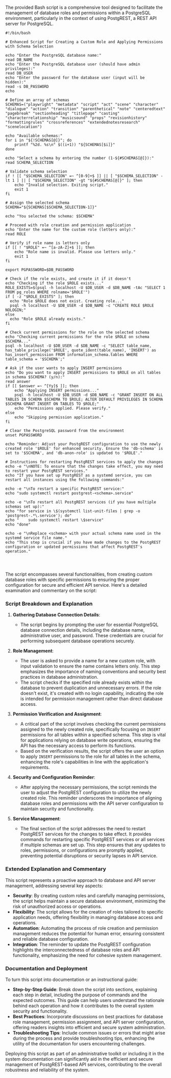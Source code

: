 The provided Bash script is a comprehensive tool designed to facilitate the management of database roles and permissions within a PostgreSQL environment, particularly in the context of using PostgREST, a REST API server for PostgreSQL. 
```
#!/bin/bash

# Enhanced Script for Creating a Custom Role and Applying Permissions with Schema Selection

echo "Enter the PostgreSQL database name:"
read DB_NAME
echo "Enter the PostgreSQL database user (should have admin privileges):"
read DB_USER
echo "Enter the password for the database user (input will be hidden):"
read -s DB_PASSWORD
echo

# Define an array of schemas
SCHEMAS=("playwright" "metadata" "script" "act" "scene" "character" "dialogue" "action" "transition" "parenthetical" "note" "centeredtext" "pagebreak" "sectionheading" "titlepage" "casting" "characterrelationship" "musicsound" "props" "revisionhistory" "formattingrules" "crossreferences" "extendednotesresearch" "scenelocation")

echo "Available schemas:"
for i in "${!SCHEMAS[@]}"; do
    printf "%2d. %s\n" $((i+1)) "${SCHEMAS[$i]}"
done

echo "Select a schema by entering the number (1-${#SCHEMAS[@]}):"
read SCHEMA_SELECTION

# Validate schema selection
if ! [[ "$SCHEMA_SELECTION" =~ ^[0-9]+$ ]] || [ "$SCHEMA_SELECTION" -lt 1 ] || [ "$SCHEMA_SELECTION" -gt "${#SCHEMAS[@]}" ]; then
    echo "Invalid selection. Exiting script."
    exit 1
fi

# Assign the selected schema
SCHEMA="${SCHEMAS[$SCHEMA_SELECTION-1]}"

echo "You selected the schema: $SCHEMA"

# Proceed with role creation and permission application
echo "Enter the name for the custom role (letters only):"
read ROLE

# Verify if role name is letters only
if [[ ! "$ROLE" =~ ^[a-zA-Z]+$ ]]; then
    echo "Role name is invalid. Please use letters only."
    exit 1
fi

export PGPASSWORD=$DB_PASSWORD

# Check if the role exists, and create it if it doesn't
echo "Checking if the role $ROLE exists..."
ROLE_EXISTS=$(psql -h localhost -U $DB_USER -d $DB_NAME -tAc "SELECT 1 FROM pg_roles WHERE rolname='$ROLE'")
if [ -z "$ROLE_EXISTS" ]; then
  echo "Role $ROLE does not exist. Creating role..."
  psql -h localhost -U $DB_USER -d $DB_NAME -c "CREATE ROLE $ROLE NOLOGIN;"
else
  echo "Role $ROLE already exists."
fi

# Check current permissions for the role on the selected schema
echo "Checking current permissions for the role $ROLE on schema $SCHEMA..."
psql -h localhost -U $DB_USER -d $DB_NAME -c "SELECT table_name, has_table_privilege('$ROLE', quote_ident(table_name), 'INSERT') as has_insert_permission FROM information_schema.tables WHERE table_schema = '$SCHEMA';"

# Ask if the user wants to apply INSERT permissions
echo "Do you want to apply INSERT permissions to $ROLE on all tables in schema $SCHEMA? (y/n):"
read answer
if [[ $answer =~ ^[Yy]$ ]]; then
    echo "Applying INSERT permissions..."
    psql -h localhost -U $DB_USER -d $DB_NAME -c "GRANT INSERT ON ALL TABLES IN SCHEMA $SCHEMA TO $ROLE; ALTER DEFAULT PRIVILEGES IN SCHEMA $SCHEMA GRANT INSERT ON TABLES TO $ROLE;"
    echo "Permissions applied. Please verify."
else
    echo "Skipping permission application."
fi

# Clear the PostgreSQL password from the environment
unset PGPASSWORD

echo "Reminder: Adjust your PostgREST configuration to use the newly created role '$ROLE' for enhanced security. Ensure the 'db-schema' is set to '$SCHEMA', and 'db-anon-role' is updated to '$ROLE'."

# Instructions for restarting PostgREST services to apply the changes
echo -e "\nNOTE: To ensure that the changes take effect, you may need to restart your PostgREST services."
echo "If you have set up PostgREST as a systemd service, you can restart all instances using the following commands:"

echo -e "\nTo restart a specific PostgREST service:"
echo "sudo systemctl restart postgrest-<schema>.service"

echo -e "\nTo restart all PostgREST services (if you have multiple schemas set up):"
echo "for service in \$(systemctl list-unit-files | grep -o 'postgrest-.*\.service'); do"
echo "    sudo systemctl restart \$service"
echo "done"

echo -e "\nReplace <schema> with your actual schema name used in the systemd service file name."
echo "This step is crucial if you have made changes to the PostgREST configuration or updated permissions that affect PostgREST's operation."




```


The script encompasses several functionalities, from creating custom database roles with specific permissions to ensuring the proper configuration for secure and efficient API service. Here's a detailed examination and commentary on the script:

### Script Breakdown and Explanation

1. **Gathering Database Connection Details**:
   - The script begins by prompting the user for essential PostgreSQL database connection details, including the database name, administrative user, and password. These credentials are crucial for performing subsequent database operations securely.

2. **Role Management**:
   - The user is asked to provide a name for a new custom role, with input validation to ensure the name contains letters only. This step emphasizes the importance of naming conventions and security best practices in database administration.
   - The script checks if the specified role already exists within the database to prevent duplication and unnecessary errors. If the role doesn't exist, it's created with no login capability, indicating the role is intended for permission management rather than direct database access.

3. **Permission Verification and Assignment**:
   - A critical part of the script involves checking the current permissions assigned to the newly created role, specifically focusing on `INSERT` permissions for all tables within a specified schema. This step is vital for applications relying on database write operations, ensuring the API has the necessary access to perform its functions.
   - Based on the verification results, the script offers the user an option to apply `INSERT` permissions to the role for all tables in the schema, enhancing the role's capabilities in line with the application's requirements.

4. **Security and Configuration Reminder**:
   - After applying the necessary permissions, the script reminds the user to adjust the PostgREST configuration to utilize the newly created role. This reminder underscores the importance of aligning database roles and permissions with the API server configuration to maintain security and functionality.

5. **Service Management**:
   - The final section of the script addresses the need to restart PostgREST services for the changes to take effect. It provides commands for restarting specific PostgREST services or all services if multiple schemas are set up. This step ensures that any updates to roles, permissions, or configurations are promptly applied, preventing potential disruptions or security lapses in API service.

### Extended Explanation and Commentary

This script represents a proactive approach to database and API server management, addressing several key aspects:
- **Security**: By creating custom roles and carefully managing permissions, the script helps maintain a secure database environment, minimizing the risk of unauthorized access or operations.
- **Flexibility**: The script allows for the creation of roles tailored to specific application needs, offering flexibility in managing database access and operations.
- **Automation**: Automating the process of role creation and permission management reduces the potential for human error, ensuring consistent and reliable database configuration.
- **Integration**: The reminder to update the PostgREST configuration highlights the interconnectedness of database roles and API functionality, emphasizing the need for cohesive system management.

### Documentation and Deployment

To turn this script into documentation or an instructional guide:
- **Step-by-Step Guide**: Break down the script into sections, explaining each step in detail, including the purpose of commands and the expected outcomes. This guide can help users understand the rationale behind each operation and how it contributes to the overall system security and functionality.
- **Best Practices**: Incorporate discussions on best practices for database role management, permission assignment, and API server configuration, offering readers insights into efficient and secure system administration.
- **Troubleshooting Tips**: Include common issues or errors that might arise during the process and provide troubleshooting tips, enhancing the utility of the documentation for users encountering challenges.

Deploying this script as part of an administrative toolkit or including it in the system documentation can significantly aid in the efficient and secure management of PostgREST-based API services, contributing to the overall robustness and reliability of the system.